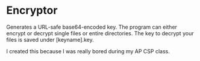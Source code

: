 # Encryptor

Generates a URL-safe base64-encoded key. The program can either encrypt or decrypt single files or entire directories. The key to decrypt your files is saved under [keyname].key.

I created this because I was really bored during my AP CSP class.
